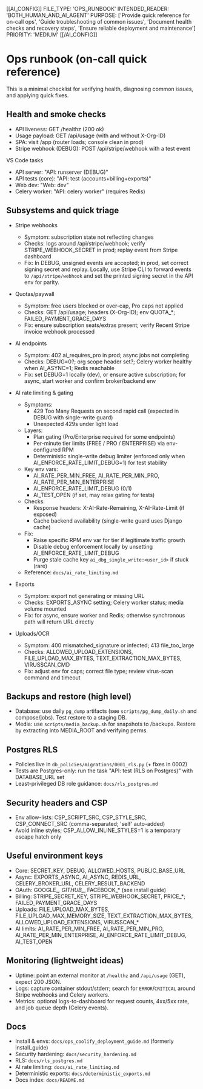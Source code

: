 [[AI_CONFIG]]
FILE_TYPE: 'OPS_RUNBOOK'
INTENDED_READER: 'BOTH_HUMAN_AND_AI_AGENT'
PURPOSE: ['Provide quick reference for on-call ops', 'Guide troubleshooting of common issues', 'Document health checks and recovery steps', 'Ensure reliable deployment and maintenance']
PRIORITY: 'MEDIUM'
[[/AI_CONFIG]]

# Ops runbook (on-call quick reference)

This is a minimal checklist for verifying health, diagnosing common issues, and applying quick fixes.

## Health and smoke checks

- API liveness: GET /healthz (200 ok)
- Usage payload: GET /api/usage (with and without X-Org-ID)
- SPA: visit /app (router loads; console clean in prod)
- Stripe webhook (DEBUG): POST /api/stripe/webhook with a test event

VS Code tasks

- API server: "API: runserver (DEBUG)"
- API tests (core): "API: test (accounts+billing+exports)"
- Web dev: "Web: dev"
- Celery worker: "API: celery worker" (requires Redis)

## Subsystems and quick triage

- Stripe webhooks
  - Symptom: subscription state not reflecting changes
  - Checks: logs around /api/stripe/webhook; verify STRIPE_WEBHOOK_SECRET in prod; replay event from Stripe dashboard
  - Fix: In DEBUG, unsigned events are accepted; in prod, set correct signing secret and replay. Locally, use Stripe CLI to forward events to `/api/stripe/webhook` and set the printed signing secret in the API env for parity.

- Quotas/paywall
  - Symptom: free users blocked or over-cap, Pro caps not applied
  - Checks: GET /api/usage; headers (X-Org-ID); env QUOTA_*; FAILED_PAYMENT_GRACE_DAYS
  - Fix: ensure subscription seats/extras present; verify Recent Stripe invoice webhook processed

- AI endpoints
  - Symptom: 402 ai_requires_pro in prod; async jobs not completing
  - Checks: DEBUG=0?; org scope header set?; Celery worker healthy when AI_ASYNC=1; Redis reachable
  - Fix: set DEBUG=1 locally (dev), or ensure active subscription; for async, start worker and confirm broker/backend env

- AI rate limiting & gating
  - Symptoms:
    - 429 Too Many Requests on second rapid call (expected in DEBUG with single-write guard)
    - Unexpected 429s under light load
  - Layers:
    - Plan gating (Pro/Enterprise required for some endpoints)
    - Per-minute tier limits (FREE / PRO / ENTERPRISE) via env-configured RPM
    - Deterministic single-write debug limiter (enforced only when AI_ENFORCE_RATE_LIMIT_DEBUG=1) for test stability
  - Key env vars:
    - AI_RATE_PER_MIN_FREE, AI_RATE_PER_MIN_PRO, AI_RATE_PER_MIN_ENTERPRISE
    - AI_ENFORCE_RATE_LIMIT_DEBUG (0/1)
    - AI_TEST_OPEN (if set, may relax gating for tests)
  - Checks:
    - Response headers: X-AI-Rate-Remaining, X-AI-Rate-Limit (if exposed)
    - Cache backend availability (single-write guard uses Django cache)
  - Fix:
    - Raise specific RPM env var for tier if legitimate traffic growth
    - Disable debug enforcement locally by unsetting AI_ENFORCE_RATE_LIMIT_DEBUG
    - Purge stale cache key `ai_dbg_single_write:<user_id>` if stuck (rare)
  - Reference: `docs/ai_rate_limiting.md`

- Exports
  - Symptom: export not generating or missing URL
  - Checks: EXPORTS_ASYNC setting; Celery worker status; media volume mounted
  - Fix: for async, ensure worker and Redis; otherwise synchronous path will return URL directly

- Uploads/OCR
  - Symptom: 400 mismatched_signature or infected; 413 file_too_large
  - Checks: ALLOWED_UPLOAD_EXTENSIONS, FILE_UPLOAD_MAX_BYTES, TEXT_EXTRACTION_MAX_BYTES, VIRUSSCAN_CMD
  - Fix: adjust env for caps; correct file type; review virus-scan command and timeout

## Backups and restore (high level)

- Database: use daily `pg_dump` artifacts (see `scripts/pg_dump_daily.sh` and compose/jobs). Test restore to a staging DB.
- Media: use `scripts/media_backup.sh` for snapshots to /backups. Restore by extracting into MEDIA_ROOT and verifying perms.

## Postgres RLS

- Policies live in `db_policies/migrations/0001_rls.py` (+ fixes in 0002)
- Tests are Postgres-only: run the task "API: test (RLS on Postgres)" with DATABASE_URL set
- Least-privileged DB role guidance: `docs/rls_postgres.md`

## Security headers and CSP

- Env allow-lists: CSP_SCRIPT_SRC, CSP_STYLE_SRC, CSP_CONNECT_SRC (comma-separated; 'self' auto-added)
- Avoid inline styles; CSP_ALLOW_INLINE_STYLES=1 is a temporary escape hatch only

## Useful environment keys

- Core: SECRET_KEY, DEBUG, ALLOWED_HOSTS, PUBLIC_BASE_URL
- Async: EXPORTS_ASYNC, AI_ASYNC, REDIS_URL, CELERY_BROKER_URL, CELERY_RESULT_BACKEND
- OAuth: GOOGLE_*, GITHUB_*, FACEBOOK_* (see install guide)
- Billing: STRIPE_SECRET_KEY, STRIPE_WEBHOOK_SECRET, PRICE_*; FAILED_PAYMENT_GRACE_DAYS
- Uploads: FILE_UPLOAD_MAX_BYTES, FILE_UPLOAD_MAX_MEMORY_SIZE, TEXT_EXTRACTION_MAX_BYTES, ALLOWED_UPLOAD_EXTENSIONS, VIRUSSCAN_*
- AI limits: AI_RATE_PER_MIN_FREE, AI_RATE_PER_MIN_PRO, AI_RATE_PER_MIN_ENTERPRISE, AI_ENFORCE_RATE_LIMIT_DEBUG, AI_TEST_OPEN

## Monitoring (lightweight ideas)

- Uptime: point an external monitor at `/healthz` and `/api/usage` (GET), expect 200 JSON.
- Logs: capture container stdout/stderr; search for `ERROR`/`CRITICAL` around Stripe webhooks and Celery workers.
- Metrics: optional logs-to-dashboard for request counts, 4xx/5xx rate, and job queue depth (Celery events).

## Docs

- Install & envs: `docs/ops_coolify_deployment_guide.md` (formerly install_guide)
- Security hardening: `docs/security_hardening.md`
- RLS: `docs/rls_postgres.md`
- AI rate limiting: `docs/ai_rate_limiting.md`
- Deterministic exports: `docs/deterministic_exports.md`
- Docs index: `docs/README.md`
